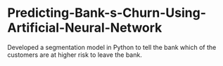 # Predicting-Bank-s-Churn-Using-Artificial-Neural-Network
Developed a segmentation model in Python to tell the bank  which of the customers are at higher risk to leave the bank.
